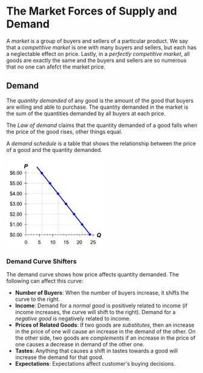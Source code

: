 # The Market Forces of Supply and Demand

A *market* is a group of buyers and sellers of a particular product. We say that a *competitive market* is one with many buyers and sellers, but each has a neglectable effect on price. Lastly, in a *perfectly competitive market*, all goods are exactly the same and the buyers and sellers are so numerous that no one can afefct the market price.

## Demand

The *quantity demanded* of any good is the amount of the good that buyers are willing and able to purchase. The quantity demanded in the market is the sum of the quantities demanded by all buyers at each price.

The *Law of demand* claims that the quantity demanded of a good falls when the price of the good rises, other things equal.

A *demand schedule* is a table that shows the relationship between the price of a good and the quantity demanded.

<img src="Resources/04 - The Market Forces of Supply and Demand/image-20201012001123747.png" alt="image-20201012001123747" style="zoom:33%;" />

### Demand Curve Shifters

The demand curve shows how price affects quantity demanded. The following can affect this curve:

- **Number of Buyers**: When the number of buyers increase, it shifts the curve to the right.
- **Income**: Demand for a *normal good* is positively related to income (if income increases, the curve will shift to the right). Demand for a *negative good* is negatively related to income.
- **Prices of Related Goods**: If two goods are *substitutes*, then an increase in the price of one will cause an increase in the demand of the other. On the other side, two goods are *complements* if an increase in the price of one causes a decrease in demand of the other one.
- **Tastes**: Anything that causes a shift in tastes towards a good will increase the demand for that good.
- **Expectations**: Expectations affect customer's buying decisions.